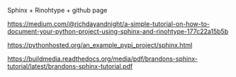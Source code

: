 Sphinx + Rinohtype + github page

https://medium.com/@richdayandnight/a-simple-tutorial-on-how-to-document-your-python-project-using-sphinx-and-rinohtype-177c22a15b5b

https://pythonhosted.org/an_example_pypi_project/sphinx.html

https://buildmedia.readthedocs.org/media/pdf/brandons-sphinx-tutorial/latest/brandons-sphinx-tutorial.pdf
